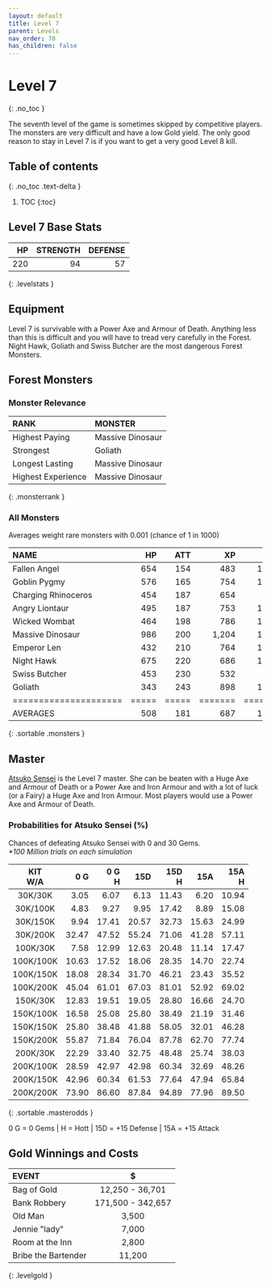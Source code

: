```yaml
---
layout: default
title: Level 7
parent: Levels
nav_order: 70
has_children: false
---
```

# Level 7
{: .no_toc }

The seventh level of the game is sometimes skipped by competitive players. The monsters are very difficult and have a low Gold yield. The only good reason to stay in Level 7 is if you want to get a very good Level 8 kill.

## Table of contents
{: .no_toc .text-delta }

1. TOC
{:toc}

## Level 7 Base Stats

|  HP | STRENGTH | DEFENSE |
|----:|---------:|--------:|
| 220 |       94 |      57 |
{: .levelstats }
  
## Equipment

Level 7 is survivable with a Power Axe and Armour of Death. Anything less than this is difficult and you will have to tread very carefully in the Forest. Night Hawk, Goliath and Swiss Butcher are the most dangerous Forest Monsters.

## Forest Monsters

### Monster Relevance

| RANK               | MONSTER          |
|:-------------------|:-----------------|
| Highest Paying     | Massive Dinosaur |
| Strongest          | Goliath          |
| Longest Lasting    | Massive Dinosaur |
| Highest Experience | Massive Dinosaur |
{: .monsterrank }
  
### All Monsters
Averages weight rare monsters with 0.001 (chance of 1 in 1000)

| NAME                |  HP | ATT |    XP |   GOLD | RARE | WEAPON              | 
|:--------------------|----:|----:|------:|-------:|:-----|:--------------------|
| Fallen Angel        | 654 | 154 |   483 | 12,339 | No   | Throwing Halos      | 
| Goblin Pygmy        | 576 | 165 |   754 | 13,252 | No   | Death Squeeze       | 
| Charging Rhinoceros | 454 | 187 |   654 |  9,853 | Yes  | Rather Large Horn   | 
| Angry Liontaur      | 495 | 187 |   753 | 13,259 | No   | Arms And Teeth      | 
| Wicked Wombat       | 464 | 198 |   786 | 13,283 | No   | Dark Wombats Curse  | 
| Massive Dinosaur    | 986 | 200 | 1,204 | 16,753 | No   | Gaping Jaws         | 
| Emperor Len         | 432 | 210 |   764 | 12,043 | No   | Lightning Bull Whip | 
| Night Hawk          | 675 | 220 |   686 | 10,433 | No   | Blood Red Talons    | 
| Swiss Butcher       | 453 | 230 |   532 |  8,363 | No   | Meat Cleaver        | 
| Goliath             | 343 | 243 |   898 | 14,322 | No   | Six Fingered Fist   | 
|=====================|=====|=====|=======|========|======|=====================|
| AVERAGES            | 508 | 181 |   687 | 11,415 |      |                     | 
{: .sortable .monsters }
  
## Master

[Atsuko Sensei](/lord/masters/atsuko_sensei/) is the Level 7 master. She can be beaten with a Huge Axe and Armour of Death or a Power Axe and Iron Armour and with a lot of luck (or a Fairy) a Huge Axe and Iron Armour. Most players would use a Power Axe and Armour of Death.

### Probabilities for Atsuko Sensei (%)

Chances of defeating Atsuko Sensei with 0 and 30 Gems.<br><span class="oddsinfo">*\*100 Million trials on each simulation*</span>

| KIT<br>W/A | 0 G<br> | 0 G<br>H | 15D<br> | 15D<br>H | 15A<br> | 15A<br>H |
|:----------:|--------:|---------:|--------:|---------:|--------:|---------:|
| 30K/30K    |    3.05 |     6.07 |    6.13 |    11.43 |    6.20 |    10.94 |
| 30K/100K   |    4.83 |     9.27 |    9.95 |    17.42 |    8.89 |    15.08 |
| 30K/150K   |    9.94 |    17.41 |   20.57 |    32.73 |   15.63 |    24.99 |
| 30K/200K   |   32.47 |    47.52 |   55.24 |    71.06 |   41.28 |    57.11 |
| 100K/30K   |    7.58 |    12.99 |   12.63 |    20.48 |   11.14 |    17.47 |
| 100K/100K  |   10.63 |    17.52 |   18.06 |    28.35 |   14.70 |    22.74 |
| 100K/150K  |   18.08 |    28.34 |   31.70 |    46.21 |   23.43 |    35.52 |
| 100K/200K  |   45.04 |    61.01 |   67.03 |    81.01 |   52.92 |    69.02 |
| 150K/30K   |   12.83 |    19.51 |   19.05 |    28.80 |   16.66 |    24.70 |
| 150K/100K  |   16.58 |    25.08 |   25.80 |    38.49 |   21.19 |    31.46 |
| 150K/150K  |   25.80 |    38.48 |   41.88 |    58.05 |   32.01 |    46.28 |
| 150K/200K  |   55.87 |    71.84 |   76.04 |    87.78 |   62.70 |    77.74 |
| 200K/30K   |   22.29 |    33.40 |   32.75 |    48.48 |   25.74 |    38.03 |
| 200K/100K  |   28.59 |    42.97 |   42.98 |    60.34 |   32.69 |    48.26 |
| 200K/150K  |   42.96 |    60.34 |   61.53 |    77.64 |   47.94 |    65.84 |
| 200K/200K  |   73.90 |    86.60 |   87.84 |    94.89 |   77.96 |    89.50 |
{: .sortable .masterodds }
  
<span class="masteroddsfooter">0 G = 0 Gems | H = Hott | 15D = +15 Defense | 15A = +15 Attack</span>

## Gold Winnings and Costs

| EVENT               | $                 |
|:--------------------|:-----------------:|
| Bag of Gold         | 12,250 - 36,701   |
| Bank Robbery        | 171,500 - 342,657 |
| Old Man             | 3,500             |
| Jennie "lady"       | 7,000             |
| Room at the Inn     | 2,800             |
| Bribe the Bartender | 11,200            |
{: .levelgold }
  

